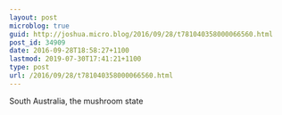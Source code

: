 ```yaml
---
layout: post
microblog: true
guid: http://joshua.micro.blog/2016/09/28/t781040358000066560.html
post_id: 34909
date: 2016-09-28T18:58:27+1100
lastmod: 2019-07-30T17:41:21+1100
type: post
url: /2016/09/28/t781040358000066560.html
---
```

South Australia, the mushroom state
